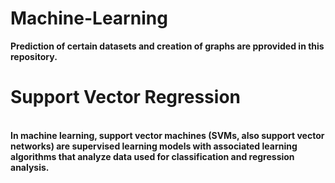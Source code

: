 # Machine-Learning
<b>Prediction of certain datasets and creation of graphs are pprovided in this repository.</b>
</br>
# Support Vector Regression
</br>
</hr>
<b>In machine learning, support vector machines (SVMs, also support vector networks) are supervised learning models with associated learning algorithms that analyze data used for classification and regression analysis.</b>
